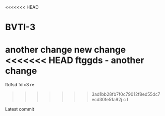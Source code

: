 <<<<<<< HEAD
# BVTI-3
another change
new change
<<<<<<< HEAD
ftggds - another change
=======
ftdfsd
fd
c3 
re
>>>>>>> 3ad1bb28fb7f0c79012f8ed55dc7ecd30fe51a92j
c
 l

Latest commit
